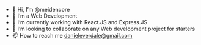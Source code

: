 - 👋 Hi, I’m @meidencore
- 👀 I’m a Web Development
- 🌱 I’m currently working with React.JS and Express.JS
- 💞️ I’m looking to collaborate on any Web development project for starters
- 📫 How to reach me danieleverdale@gmail.com

<!---
Meidencore/Meidencore is a ✨ special ✨ repository because its `README.md` (this file) appears on your GitHub profile.
You can click the Preview link to take a look at your changes.
--->
